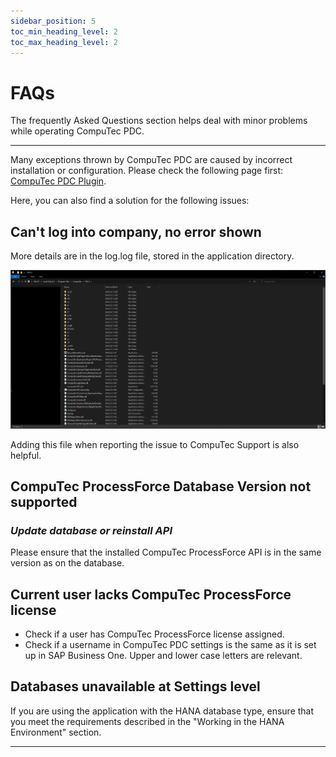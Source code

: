 ```yaml
---
sidebar_position: 5
toc_min_heading_level: 2
toc_max_heading_level: 2
---
```


# FAQs

The frequently Asked Questions section helps deal with minor problems while operating CompuTec PDC.

---

Many exceptions thrown by CompuTec PDC are caused by incorrect installation or configuration. Please check the following page first: [CompuTec PDC Plugin](/docs/appengine/plugins-user-guide/computec-pdc-plugin).

Here, you can also find a solution for the following issues:

## Can't log into company, no error shown

More details are in the log.log file, stored in the application directory.

![PDC Logs](./media/faq/pdc-logs.webp)

Adding this file when reporting the issue to CompuTec Support is also helpful.

## CompuTec ProcessForce Database Version not supported

### <i>**Update database or reinstall API**</i>

Please ensure that the installed CompuTec ProcessForce API is in the same version as on the database.

## Current user lacks CompuTec ProcessForce license

- Check if a user has CompuTec ProcessForce license assigned.
- Check if a username in CompuTec PDC settings is the same as it is set up in SAP Business One. Upper and lower case letters are relevant.

## Databases unavailable at Settings level

If you are using the application with the HANA database type, ensure that you meet the requirements described in the "Working in the HANA Environment" section.

---
